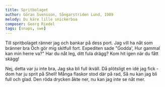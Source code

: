 ```yaml
---
title: Spritbolaget
author: Göran Svensson, Sångarstriden Lund, 1989
melody: Du käre lille snickerboa
composer: Georg Riedel
tags: [snaps, swe]
---
```


Till spritbolaget ränner jag
och bankar på dess port.
Jag vill ha nåt som bränner bra
Och gör mig skitfull fort.
Expediten sade "Godda',
Hur gammal kan min herre va?"
Har du nåt leg, ditt fula drägg?
Kom hit igen när du fått skägg!

Nej, detta var ju inte bra,
Jag ska bli full ikväll.
Då plötsligt en idé jag fick -
dom har ju sprit på Shell!
Många flaskor stod där på rad,
Så nu kan jag bli full och glad.
Den röda drycken åkte ner,
nu kan jag inte se nåt mer.
